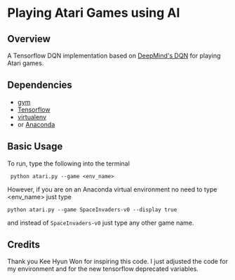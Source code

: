 # Playing Atari Games using AI

## Overview

A Tensorflow DQN implementation based on [DeepMind's DQN](https://storage.googleapis.com/deepmind-data/assets/papers/DeepMindNature14236Paper.pdf) for playing Atari games.

## Dependencies

- [gym](https://gym.openai.com)
- [Tensorflow](https://www.tensorflow.org)
- [virtualenv](https://virtualenv.pypa.io/en/latest/installation.html)
- or [Anaconda](https://www.continuum.io/downloads)
 
## Basic Usage

To run, type the following into the terminal

     python atari.py --game <env_name>

However, if you are on an Anaconda virtual environment no need to type <env_name> just type 

    python atari.py --game SpaceInvaders-v0 --display true

and instead of `SpaceInvaders-v0` just type any other game name.

## Credits

Thank you Kee Hyun Won for inspiring this code. I just adjusted the code for my environment and for the new 
tensorflow deprecated variables.


